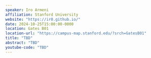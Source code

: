 ```yaml
---
speaker: Iro Armeni
affiliation: Stanford University
website: "https://ir0.github.io/"
date: 2024-10-25T15:00:00-0000
location: Gates B01
location-url: "https://campus-map.stanford.edu/?srch=GatesB01"
title: "TBD"
abstract: "TBD"
youtube-code: "TBD"
---
```

